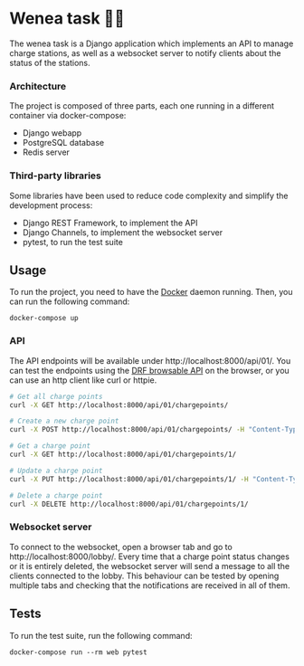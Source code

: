 # Wenea task 🚗🔌

The wenea task is a Django application which implements an API to manage charge stations, as well as a websocket server 
to notify clients about the status of the stations.

### Architecture

The project is composed of three parts, each one running in a different container via docker-compose:

* Django webapp
* PostgreSQL database
* Redis server

### Third-party libraries

Some libraries have been used to reduce code complexity and simplify the development process:

* Django REST Framework, to implement the API
* Django Channels, to implement the websocket server
* pytest, to run the test suite

## Usage

To run the project, you need to have the [Docker](https://docs.docker.com/) daemon running. Then, you can run the
following command:

    docker-compose up

### API

The API endpoints will be available under http://localhost:8000/api/01/. You can test the endpoints using the 
[DRF browsable API](http://localhost:8000/api/01/chargepoints/) on the browser, or you can use an http client like curl 
or httpie.

```bash
# Get all charge points
curl -X GET http://localhost:8000/api/01/chargepoints/

# Create a new charge point
curl -X POST http://localhost:8000/api/01/chargepoints/ -H "Content-Type: application/json" -d '{"name": "CP1"}'

# Get a charge point
curl -X GET http://localhost:8000/api/01/chargepoints/1/

# Update a charge point
curl -X PUT http://localhost:8000/api/01/chargepoints/1/ -H "Content-Type: application/json" -d '{"name": "CP1", "status": "CHARGING"}'

# Delete a charge point
curl -X DELETE http://localhost:8000/api/01/chargepoints/1/
```

### Websocket server

To connect to the websocket, open a browser tab and go to http://localhost:8000/lobby/. Every time that a charge point 
status changes or it is entirely deleted, the websocket server will send a message to all the clients connected to the 
lobby. This behaviour can be tested by opening multiple tabs and checking that the notifications are received in all of 
them. 

## Tests

To run the test suite, run the following command:

    docker-compose run --rm web pytest
